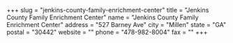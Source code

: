 +++
slug = "jenkins-county-family-enrichment-center"
title = "Jenkins County Family Enrichment Center"
name = "Jenkins County Family Enrichment Center"
address = "527 Barney Ave"
city = "Millen"
state = "GA"
postal = "30442"
website = ""
phone = "478-982-8004"
fax = ""
+++
